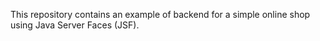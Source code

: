 This repository contains an example of backend for a simple online shop using Java Server Faces (JSF).

